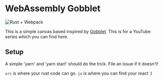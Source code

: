 # WebAssembly Gobblet
![Rust + Webpack](https://github.com/Fallenstedt/rust-goblet/workflows/Rust%20+%20Webpack/badge.svg)

This is a simple canvas based inspired by [Gobblet](https://en.wikipedia.org/wiki/Gobblet). This is for a YouTube series which you can find here.

## Setup

A simple 'yarn' and 'yarn start' should do the trick. File an issue if it doesn't!

`src` is where your rust code can go. `js` is where you can find your react :) 

